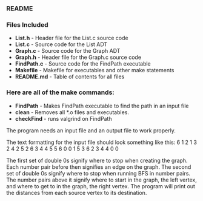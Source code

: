 ### README
### Files Included
- **List.h** - Header file for the List.c source code
- **List.c** -  Source code for the List ADT
- **Graph.c** - Source code for the Graph ADT
- **Graph.h** - Header file for the Graph.c source code
- **FindPath.c** - Source code for the FindPath executable
- **Makefile** - Makefile for executables and other make statements
- **README.md** - Table of contents for all files

### Here are all of the make commands:
- **FindPath** - Makes FindPath executable to find the path in an input file
- **clean** - Removes all *.o files and executables.
- **checkFind** - runs valgrind on FindPath

The program needs an input file and an output file to work properly.

The text formatting for the input file should look something like this:
6
1 2
1 3
2 4
2 5
2 6
3 4
4 5
5 6
0 0
1 5
3 6
2 3
4 4
0 0

The first set of double 0s signify where to stop when creating the graph. Each number pair before then signifies an edge on the graph.
The second set of double 0s signify where to stop when running BFS in number pairs. The number pairs above it signify where to start in the graph, the left vertex, and where to get to in the graph, the right vertex.
The program will print out the distances from each source vertex to its destination.